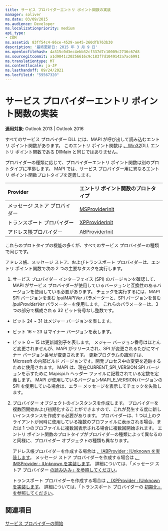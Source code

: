 ```yaml
---
title: サービス プロバイダーエントリ ポイント関数の実装
manager: soliver
ms.date: 03/09/2015
ms.audience: Developer
ms.localizationpriority: medium
api_type:
- COM
ms.assetid: 83ff54c4-86ce-4529-ae45-260dfb763b30
description: '最終更新日: 2015 年 3 月 9 日'
ms.openlocfilehash: 4a315c0d3ec4ebb32cf337d7c10009c2736c67d8
ms.sourcegitcommit: a1d9041c20256616c9c183f7d1049142a7ac6991
ms.translationtype: MT
ms.contentlocale: ja-JP
ms.lasthandoff: 09/24/2021
ms.locfileid: "59567320"
---
```

# <a name="implementing-a-service-provider-entry-point-function"></a>サービス プロバイダーエントリ ポイント関数の実装

  
  
**適用対象**: Outlook 2013 | Outlook 2016 
  
すべてのサービス プロバイダー DLL には、MAPI が呼び出して読み込むエントリ ポイント関数があります。 このエントリ ポイント関数は [、Win32](https://msdn.microsoft.com/library/ms682583.aspx)DLL エントリ ポイント関数である DllMain と同じではありません。
  
プロバイダーの種類に応じて、プロバイダーエントリ ポイント関数は別のプロトタイプに準拠します。 MAPI では、サービス プロバイダー用に異なるエントリ ポイント関数プロトタイプを定義します。
  
|**Provider**|**エントリ ポイント関数のプロトタイプ**|
|:-----|:-----|
|メッセージ ストア プロバイダー  <br/> |[MSProviderInit](msproviderinit.md) <br/> |
|トランスポート プロバイダー  <br/> |[XPProviderInit](xpproviderinit.md) <br/> |
|アドレス帳プロバイダー  <br/> |[ABProviderInit](abproviderinit.md) <br/> |
   
これらのプロトタイプの機能の多くが、すべてのサービス プロバイダーの種類で同じです。 
  
アドレス帳、メッセージ ストア、およびトランスポート プロバイダーは、エントリ ポイント関数で次の 2 つの主要なタスクを実行します。
  
1. サービス プロバイダー インターフェイス (SPI) のバージョンを確認して、MAPI がサービス プロバイダーが使用しているバージョンと互換性のあるバージョンを使用している必要があります。 チェックを実行するには、MAPI SPI バージョンを含む  _lpulMAPIVer_ パラメーターと、SPI バージョンを含む  _lpulProviderVer_ パラメーターを使用します。 これらのパラメーターは、3 つの部分で構成される 32 ビット符号なし整数です。 
    
  - ビット 24 ~ 31 はメジャー バージョンを表します。
    
  - ビット 16 ~ 23 はマイナー バージョンを表します。
    
  - ビット 0 ~ 15 は更新識別子を表します。 メジャー バージョン番号はほとんど変更されませんが、MAPI がリリースされ、SPI が変更されるたびにマイナー バージョン番号が変更されます。 更新プログラムの識別子は、Microsoft の内部ビルド バージョンです。開発プロセス中の変更を追跡するために使用されます。 MAPI は、現在CURRENT_SPI_VERSION SPI バージョンを示すために Mapispi.h ヘッダー ファイルに記載されている定数を定義します。 MAPI が使用しているバージョンMAPI_E_VERSIONバージョンの SPI を使用している場合は、エラー メッセージを表示してチェックを失敗します。
    
2. プロバイダー オブジェクトのインスタンスを作成します。 プロバイダーを複数回開始および初期化することができますので、これが発生する度に新しいインスタンスを作成する必要があります。 プロバイダーは、1 つ以上のクライアントが同時に使用している複数のプロファイルに表示される場合、または 1 つのプロファイルに複数回表示される場合に複数回開始されます。 エントリ ポイント関数のプロトタイプがプロバイダーの種類によって異なるのと同様に、プロバイダー オブジェクトの種類も異なります。 
    
    アドレス帳プロバイダーを作成する場合は [、IABProvider : IUnknown を実装します](iabprovideriunknown.md)。 メッセージ ストア プロバイダーを作成する場合は [、IMSProvider : IUnknown を実装します](imsprovideriunknown.md)。 詳細については、「メッセージ ストア プロバイダー [の読み込み」を参照してください](loading-message-store-providers.md)。
    
    トランスポート プロバイダーを作成する場合は [、IXPProvider : IUnknown を実装します](ixpprovideriunknown.md)。 詳細については、「トランスポート プロバイダーの [初期化」を参照してください](initializing-the-transport-provider.md)。
    
## <a name="see-also"></a>関連項目



[サービス プロバイダーの開始](starting-a-service-provider.md)

